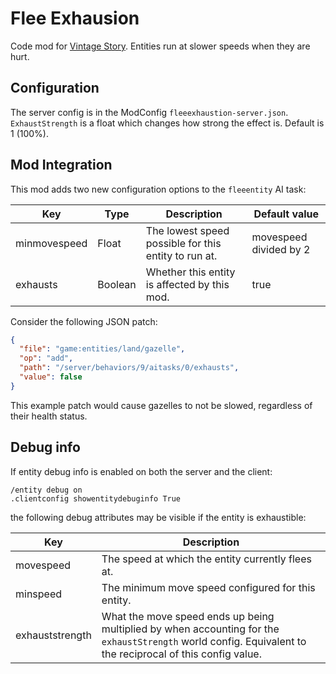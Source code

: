 # Flee Exhausion

Code mod for [Vintage Story](https://www.vintagestory.at). Entities run at slower speeds when they are hurt.

## Configuration
The server config is in the ModConfig `fleeexhaustion-server.json`. `ExhaustStrength` is a float which changes how strong the effect is. Default is 1 (100%).

## Mod Integration
This mod adds two new configuration options to the `fleeentity` AI task:

| Key          | Type    | Description                                          | Default value          |
| ------------ | ------- | ---------------------------------------------------- | ---------------------- |
| minmovespeed | Float   | The lowest speed possible for this entity to run at. | movespeed divided by 2 |
| exhausts     | Boolean | Whether this entity is affected by this mod.         | true                   |

Consider the following JSON patch:

```json
{
  "file": "game:entities/land/gazelle",
  "op": "add",
  "path": "/server/behaviors/9/aitasks/0/exhausts",
  "value": false
}
```

This example patch would cause gazelles to not be slowed, regardless of their health status.

## Debug info

If entity debug info is enabled on both the server and the client:

```
/entity debug on
.clientconfig showentitydebuginfo True
```

the following debug attributes may be visible if the entity is exhaustible:

| Key             | Description                                                                                                                                                |
| --------------- | ---------------------------------------------------------------------------------------------------------------------------------------------------------- |
| movespeed       | The speed at which the entity currently flees at.                                                                                                          |
| minspeed        | The minimum move speed configured for this entity.                                                                                                         |
| exhauststrength | What the move speed ends up being multiplied by when accounting for the `exhaustStrength` world config. Equivalent to the reciprocal of this config value. |
